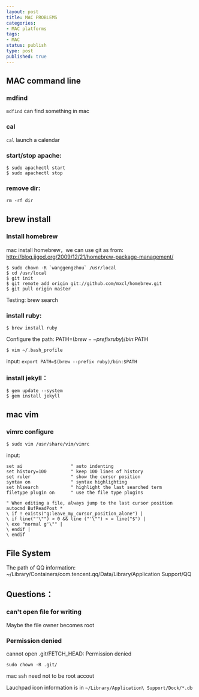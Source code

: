 ```yaml
---
layout: post
title: MAC PROBLEMS
categories:
- MAC platforms
tags:
- MAC
status: publish
type: post
published: true
---
```


## MAC command line

### mdfind
`mdfind` can find something in mac

### cal
`cal` launch a calendar

### start/stop apache:

    $ sudo apachectl start
    $ sudo apachectl stop

### remove dir:
`rm -rf dir`

## brew install

### Install homebrew

mac install homebrew，we can use git as from: <http://blog.jjgod.org/2009/12/21/homebrew-package-management/>
    
    $ sudo chown -R `wanggengzhou` /usr/local
    $ cd /usr/local
    $ git init
    $ git remote add origin git://github.com/mxcl/homebrew.git
    $ git pull origin master

Testing: brew search

### install ruby:

    $ brew install ruby

Configure the path: PATH=$(brew --prefix ruby)/bin:$PATH

    $ vim ~/.bash_profile

input: `export PATH=$(brew --prefix ruby)/bin:$PATH`

### install jekyll：

    $ gem update --system
    $ gem install jekyll

## mac vim

### vimrc configure

    $ sudo vim /usr/share/vim/vimrc

input: 

    set ai                  " auto indenting
    set history=100         " keep 100 lines of history
    set ruler               " show the cursor position
    syntax on               " syntax highlighting
    set hlsearch            " highlight the last searched term
    filetype plugin on      " use the file type plugins

    " When editing a file, always jump to the last cursor position
    autocmd BufReadPost *
    \ if ! exists("g:leave_my_cursor_position_alone") |
    \ if line("'\"") > 0 && line ("'\"") < = line("$") |
    \ exe "normal g'\"" |
    \ endif |
    \ endif


## File System
The path of QQ information: 
    ~/Library/Containers/com.tencent.qq/Data/Library/Application Support/QQ


## Questions：

### can't open file for writing
Maybe the file owner becomes root


### Permission denied
cannot open .git/FETCH_HEAD: Permission denied

    sudo chown -R .git/

mac ssh need not to be root accout


Lauchpad icon information is in `~/Library/Application\ Support/Dock/*.db`
